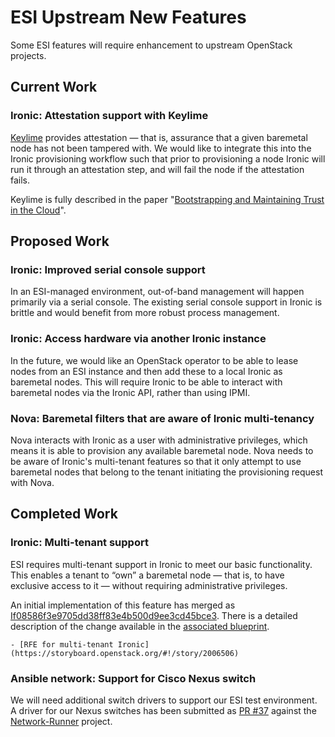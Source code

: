 # ESI Upstream New Features

Some ESI features will require enhancement to upstream OpenStack projects.

## Current Work

### Ironic: Attestation support with Keylime

[Keylime][] provides attestation — that is, assurance that a given baremetal node has not been tampered with. We would like to integrate this into the Ironic provisioning workflow such that prior to provisioning a node Ironic will run it through an attestation step, and will fail the node if the attestation fails.

Keylime is fully described in the paper "[Bootstrapping and Maintaining Trust in the Cloud][tci-acm]".

[keylime]: https://github.com/keylime/keylime
[tci-acm]: https://github.com/keylime/keylime/blob/master/doc/tci-acm.pdf

## Proposed Work

### Ironic: Improved serial console support

In an ESI-managed environment, out-of-band management will happen primarily via a serial console. The existing serial console support in Ironic is brittle and would benefit from more robust process management.

### Ironic: Access hardware via another Ironic instance

In the future, we would like an OpenStack operator to be able to lease nodes from an ESI instance and then add these to a local Ironic as baremetal nodes. This will require Ironic to be able to interact with baremetal nodes via the Ironic API, rather than using IPMI.

### Nova: Baremetal filters that are aware of Ironic multi-tenancy

Nova interacts with Ironic as a user with administrative privileges, which means it is able to provision any available baremetal node. Nova needs to be aware of Ironic's multi-tenant features so that it only attempt to use baremetal nodes that belong to the tenant initiating the provisioning request with Nova.

## Completed Work

###  Ironic: Multi-tenant support

ESI requires multi-tenant support in Ironic to meet our basic functionality. This enables a tenant to “own” a baremetal node — that is, to have exclusive access to it — without requiring administrative privileges.

An initial implementation of this feature has merged as [If08586f3e9705dd38ff83e4b500d9ee3cd45bce3][]. There is a detailed description of the change available in the [associated blueprint][I1e898f7b9791aa579a733996711945e273ef6a4a].

[If08586f3e9705dd38ff83e4b500d9ee3cd45bce3]: https://review.opendev.org/#/q/If08586f3e9705dd38ff83e4b500d9ee3cd45bce3
[I1e898f7b9791aa579a733996711945e273ef6a4a]: https://review.opendev.org/#/q/I1e898f7b9791aa579a733996711945e273ef6a4a

    - [RFE for multi-tenant Ironic](https://storyboard.openstack.org/#!/story/2006506)

### Ansible network: Support for Cisco Nexus switch

We will need additional switch drivers to support our ESI test environment. A driver for our Nexus switches has been submitted as [PR #37][] against the [Network-Runner][] project.

[pr #37]: https://github.com/ansible-network/network-runner/pull/37
[network-runner]: https://github.com/ansible-network/network-runner
